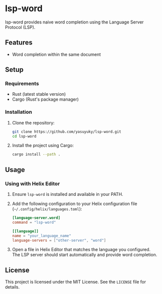 # lsp-word

lsp-word provides naive word completion using the Language Server Protocol (LSP).

## Features

- Word completion within the same document

## Setup

### Requirements

- Rust (latest stable version)
- Cargo (Rust's package manager)

### Installation

1. Clone the repository:

    ```sh
    git clone https://github.com/yasuyuky/lsp-word.git
    cd lsp-word
    ```

2. Install the project using Cargo:

    ```sh
    cargo install --path .
    ```

## Usage

### Using with Helix Editor

1. Ensure `lsp-word` is installed and available in your PATH.

2. Add the following configuration to your Helix configuration file (`~/.config/helix/languages.toml`):

    ```toml
    [language-server.word]
    command = "lsp-word"

    [[language]]
    name = "your_language_name"
    language-servers = ["other-server", "word"]
    ```

3. Open a file in Helix Editor that matches the language you configured. The LSP server should start automatically and provide word completion.


## License

This project is licensed under the MIT License. See the `LICENSE` file for details.